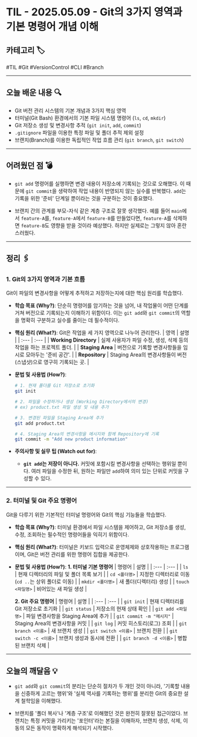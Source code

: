 # TIL - 2025.05.09 - Git의 3가지 영역과 기본 명령어 개념 이해

## 카테고리 🏷️

#TIL #Git #VersionControl #CLI #Branch

---

## 오늘 배운 내용 🔍

- Git 버전 관리 시스템의 기본 개념과 3가지 핵심 영역
- 터미널(Git Bash) 환경에서의 기본 파일 시스템 명령어 (`ls`, `cd`, `mkdir`)
- Git 저장소 생성 및 변경사항 추적 (`git init`, `add`, `commit`)
- `.gitignore` 파일을 이용한 특정 파일 및 폴더 추적 제외 설정
- 브랜치(Branch)를 이용한 독립적인 작업 흐름 관리 (`git branch`, `git switch`)

---

## 어려웠던 점 💣

* `git add` 명령어를 실행하면 변경 내용이 저장소에 기록되는 것으로 오해했다. 이 때문에 `git commit`을 생략하여 작업 내용이 반영되지 않는 실수를 반복했다. `add`는 기록을 위한 '준비'
  단계일 뿐이라는 것을 구분하는 것이 중요했다.

* 브랜치 간의 관계를 부모-자식 같은 계층 구조로 잘못 생각했다. 예를 들어 `main`에서 `feature-A`를, `feature-A`에서 `feature-B`를 만들었다면, `feature-A`를 삭제하면
  `feature-B`도 영향을 받을 것이라 예상했다. 하지만 실제로는 그렇지 않아 혼란스러웠다.

---

## 정리 🖇️

### 1. Git의 3가지 영역과 기본 흐름

Git이 파일의 변경사항을 어떻게 추적하고 저장하는지에 대한 핵심 원리를 학습했다.

* **학습 목표 (Why?)**:
  단순히 명령어를 암기하는 것을 넘어, 내 작업물이 어떤 단계를 거쳐 버전으로 기록되는지 이해하기 위함이다. 이는 `git add`와 `git commit`의 역할을 명확히 구분하고 실수를 줄이는 데 필수적이다.

* **핵심 원리 (What?)**:
  Git은 작업을 세 가지 영역으로 나누어 관리한다.
  | 영역 | 설명 |
  | :--- | :--- |
  | **Working Directory** | 실제 사용자가 파일 수정, 생성, 삭제 등의 작업을 하는 프로젝트 폴더. |
  | **Staging Area** | 버전으로 기록할 변경사항들을 임시로 모아두는 '준비 공간'. |
  | **Repository** | Staging Area의 변경사항들이 버전(스냅샷)으로 영구히 기록되는 곳. |

* **문법 및 사용법 (How?)**:
  ```bash
  # 1. 현재 폴더를 Git 저장소로 초기화
  git init

  # 2. 파일을 수정하거나 생성 (Working Directory에서의 변경)
  # ex) product.txt 파일 생성 및 내용 추가

  # 3. 변경된 파일을 Staging Area에 추가
  git add product.txt

  # 4. Staging Area의 변경사항을 메시지와 함께 Repository에 기록
  git commit -m "Add new product information"
  ```

* **주의사항 및 실무 팁 (Watch out for)**:
    * **`git add`는 저장이 아니다.** 커밋에 포함시킬 변경사항을 선택하는 행위일 뿐이다. 여러 파일을 수정한 뒤, 원하는 파일만 `add`하여 의미 있는 단위로 커밋을 구성할 수 있다.

---

### 2. 터미널 및 Git 주요 명령어

Git을 다루기 위한 기본적인 터미널 명령어와 Git의 핵심 기능들을 학습했다.

* **학습 목표 (Why?)**:
  터미널 환경에서 파일 시스템을 제어하고, Git 저장소를 생성, 수정, 조회하는 필수적인 명령어들을 익히기 위함이다.

* **핵심 원리 (What?)**:
  터미널은 키보드 입력으로 운영체제와 상호작용하는 프로그램이며, Git은 버전 관리를 위한 명령어 집합을 제공한다.

* **문법 및 사용법 (How?)**:
  **1. 터미널 기본 명령어**
  | 명령어 | 설명 |
  | :--- | :--- |
  | `ls` | 현재 디렉터리의 파일 및 폴더 목록 보기 |
  | `cd <폴더명>` | 지정한 디렉터리로 이동 (`cd ..`는 상위 폴더로 이동) |
  | `mkdir <폴더명>` | 새 폴더(디렉터리) 생성 |
  | `touch <파일명>` | 비어있는 새 파일 생성 |

  **2. Git 주요 명령어**
  | 명령어 | 설명 |
  | :--- | :--- |
  | `git init` | 현재 디렉터리를 Git 저장소로 초기화 |
  | `git status` | 저장소의 현재 상태 확인 |
  | `git add <파일명>` | 파일 변경사항을 Staging Area에 추가 |
  | `git commit -m "메시지"` | Staging Area의 변경사항을 커밋 |
  | `git log` | 커밋 히스토리(로그) 조회 |
  | `git branch <이름>` | 새 브랜치 생성 |
  | `git switch <이름>` | 브랜치 전환 |
  | `git switch -c <이름>` | 브랜치 생성과 동시에 전환 |
  | `git branch -d <이름>` | 병합된 브랜치 삭제 |

---

## 오늘의 깨달음 💡

* `git add`와 `git commit`의 분리는 단순히 절차가 두 개인 것이 아니라, '기록할 내용을 신중하게 고르는 행위'와 '실제 역사를 기록하는 행위'를 분리한 Git의 중요한 설계 철학임을 이해했다.

* 브랜치를 '폴더 복사'나 '계층 구조'로 이해했던 것은 완전히 잘못된 접근이었다. 브랜치는 특정 커밋을 가리키는 '포인터'라는 본질을 이해하자, 브랜치 생성, 삭제, 이동의 모든 동작이 명확하게 해석되기
  시작했다.
